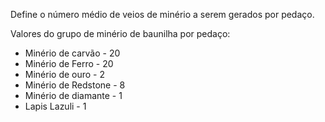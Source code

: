 Define o número médio de veios de minério a serem gerados por pedaço.

Valores do grupo de minério de baunilha por pedaço:

* Minério de carvão - 20
* Minério de Ferro - 20
* Minério de ouro - 2
* Minério de Redstone - 8
* Minério de diamante - 1
* Lapis Lazuli - 1